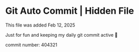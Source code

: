 # Git Auto Commit | Hidden File

This file was added Feb 12, 2025

Just for fun and keeping my daily git commit active 🤪

commit number: 404321
